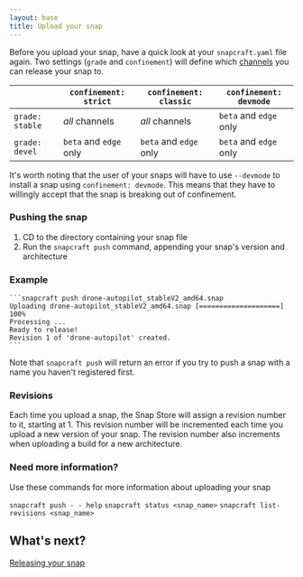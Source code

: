 ```yaml
---
layout: base
title: Upload your snap
---
```


Before you upload your snap, have a quick look at your `snapcraft.yaml` file again. Two settings (`grade` and `confinement`) will define which [channels](#release-channels) you can release your snap to.

|                 | `confinement: strict`  | `confinement: classic` | `confinement: devmode` |
| --------------- | ---------------------- | ---------------------- | ---------------------- |
| `grade: stable` | *all* channels         | *all* channels         | `beta` and `edge` only |
| `grade: devel`  | `beta` and `edge` only | `beta` and `edge` only | `beta` and `edge` only |

It's worth noting that the user of your snaps will have to use `--devmode` to install a snap using `confinement: devmode`. This means that they have to willingly accept that the snap is breaking out of confinement.

### Pushing the snap

1. CD to the directory containing your snap file
2. Run the `snapcraft push` command, appending your snap's version and architecture

### Example


    ```snapcraft push drone-autopilot_stableV2_amd64.snap
    Uploading drone-autopilot_stableV2_amd64.snap [====================] 100%
    Processing ...
    Ready to release!
    Revision 1 of 'drone-autopilot' created.
    ```

Note that `snapcraft push` will return an error if you try to push a snap with a name you haven't registered first.

### Revisions

Each time you upload a snap, the Snap Store will assign a revision number to it, starting at 1. This revision number will be incremented each time you upload a new version of your snap. The revision number also increments when uploading a build for a new architecture.

### Need more information?

Use these commands for more information about uploading your snap

`snapcraft push - - help`
`snapcraft status <snap_name>`
`snapcraft list-revisions <snap_name>`

## What's next?

[Releasing your snap](/release)
